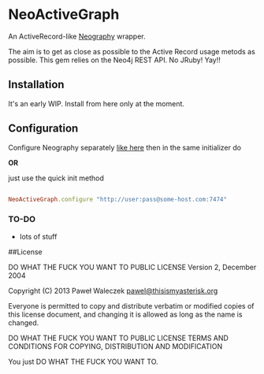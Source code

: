 # NeoActiveGraph
An ActiveRecord-like [Neography](https://github.com/maxdemarzi/neography) wrapper.

The aim is to get as close as possible to the Active Record usage metods as possible. This gem relies on the Neo4j REST API. No JRuby! Yay!!

## Installation 
It's an early WIP. Install from here only at the moment. 

## Configuration

Configure Neography separately [like here](https://github.com/maxdemarzi/neography/wiki/Configuration-and-initialization)
then in the same initializer do

__OR__

just use the quick init method

```ruby

NeoActiveGraph.configure "http://user:pass@some-host.com:7474"

```

### TO-DO
- lots of stuff

##License

DO WHAT THE FUCK YOU WANT TO PUBLIC LICENSE Version 2, December 2004

Copyright (C) 2013 Paweł Waleczek pawel@thisismyasterisk.org

Everyone is permitted to copy and distribute verbatim or modified copies of this license document, and changing it is allowed as long as the name is changed.

DO WHAT THE FUCK YOU WANT TO PUBLIC LICENSE TERMS AND CONDITIONS FOR COPYING, DISTRIBUTION AND MODIFICATION

You just DO WHAT THE FUCK YOU WANT TO.
